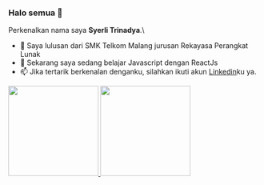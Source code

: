### Halo semua 👋

Perkenalkan nama saya **Syerli Trinadya**.\

- 🏫 Saya lulusan dari SMK Telkom Malang jurusan Rekayasa Perangkat Lunak
- 🌱 Sekarang saya sedang belajar Javascript dengan ReactJs 
- 📫 Jika tertarik berkenalan denganku, silahkan ikuti akun [Linkedin](https://www.linkedin.com/in/syerlitrinadya/)ku ya.

<p align="left">
<a href="https://github.com/Syerlinadya">
  <img height="180em" src="https://github-readme-stats-eight-theta.vercel.app/api?username=Syerlinadya&show_icons=true&theme=algolia&include_all_commits=true&count_private=true"/>
  <img height="180em" src="https://github-readme-stats-eight-theta.vercel.app/api/top-langs/?username=Syerlinadya&layout=compact&langs_count=8&theme=algolia"/>
</a>
</p>
